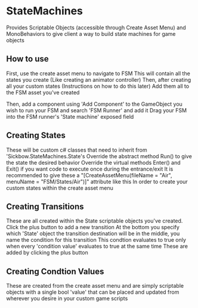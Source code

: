 # StateMachines
Provides Scriptable Objects (accessible through Create Asset Menu) and MonoBehaviors to give client a way to build state machines for game objects

## How to use
First, use the create asset menu to navigate to FSM
This will contain all the states you create (Like creating an animator controller)
Then, after creating all your custom states (Instructions on how to do this later)
Add them all to the FSM asset you've created

Then, add a component using 'Add Component' to the GameObject you wish to run your FSM and search 'FSM Runner' and add it
Drag your FSM into the FSM runner's 'State machine' exposed field

## Creating States
These will be custom c# classes that need to inherit from 'Sickbow.StateMachines.State's
Override the abstract method Run() to give the state the desired behavior
Override the virtual methods Enter() and Exit() if you want code to execute once during the entrance/exit
It is recommended to give these a "[CreateAssetMenu(fileName = "Air", menuName = "FSM/States/Air")]" attribute like this
In order to create your custom states within the create asset menu

## Creating Transitions
These are all created within the State scriptable objects you've created.
Click the plus button to add a new transition
At the bottom you specify which 'State' object the transition destination will be
in the middle, you name the condition for this transition
This condtion evaluates to true only when every 'condition value' evaluates to true at the same time
These are added by clicking the plus button

## Creating Condtion Values
These are created from the create asset menu and are simply scriptable objects with a single bool 'value' that
can be placed and updated from wherever you desire in your custom game scripts
